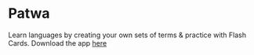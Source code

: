 # Patwa
Learn languages by creating your own sets of terms & practice with Flash Cards.
Download the app [here](https://play.google.com/store/apps/details?id=com.mathieumaree.patwa)
